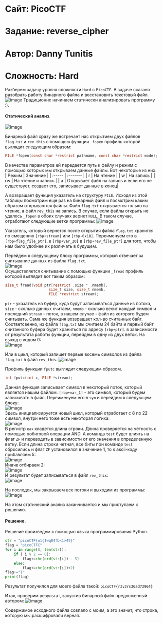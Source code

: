 
# Сайт: PicoCTF
# Задание: reverse_cipher
# Автор: Danny Tunitis 
# Сложность: Hard


Разберем задачу уровня сложности `Hard` с `PicoCTF`. В задаче сказано разобрать работу бинарного файла и восстановить текстовый файл.
![image](https://github.com/user-attachments/assets/567553b0-0a19-4230-8df9-3fb86e7eadf6)
Традиционно начинаем статически анализировать программу :). 

#### Статический анализ.

![image](https://github.com/user-attachments/assets/d8fb592c-1745-41ad-9c45-0cbaa1539ab2)

Бинарный файл сразу же встречает нас открытием двух файлов `flag.txt` и `rev_this` с помощью функции `_fopen` профиль которой выглядит следующим 
образом: 
```c
FILE *fopen(const char *restrict pathname, const char *restrict mode);
```

В качестве параметров ей передается путь к файлу и режим с помощью которых мы открываем данные файлы. Вот некоторые из них: 
| Режим | Значение |
| :----- | :------- |
|   r    | На чтение |
|   w    | На запись | 
|  rw    | На чтение и запись |
|   a    | Открывает файл на запись и если его не существует, создает его, записывает данные в конец|

А возвращает функция указатель на структуру `FILE`.
Исходя из этой таблицы посмотрим еще раз на бинарный файл и посмотрим каким образом открываются файлы. Файл `flag.txt` открывается только на чтение, а файл `rev_this` на запись.
В случае, если файлы открыть не удалось `_fopen` в обоих случаях вернет `NULL`. В таком случае, отработают следующие ветки программы:
![image](https://github.com/user-attachments/assets/a71776bf-f660-456c-b894-1dbc36523cbc)

Указатель, который вернется после открытия файла `flag.txt` хранится по смещению `[rbp+stream]` или `[rbp-0x18]`. Переименуем его в `[rbp+flag_file_ptr]`, а `[rbp+var_20]` в `[rbp+rev_file_ptr]` для того, чтобы нам было удобнее их различать в будущем. 

Перейдем к следующему блоку программы, который отвечает за считывание данных из файла `flag.txt`. <br />
![image](https://github.com/user-attachments/assets/fadc80ad-bbcd-4b83-9ac0-844a6ac82233) <br />
Осуществляется считывание с помощью функции `_fread` профиль которой выглядит вот таким образом:
```c
size_t fread(void ptr[restrict .size * .nmemb],
                    size_t size, size_t nmemb,
                    FILE *restrict stream);
```
`ptr` - указатель на буфер, куда будут записываться данные из потока, `size` - сколько данных считаем, `nmemb` - сколько весит каждый символ и последний `stream` - поток, в нашем случае - файл из которого будем считывать. Сама же функция возвращает кол-во считанных байт. Соответсвенно, из файла `flag.txt` мы считаем 24 байта и первый байт считанного буфера будет храниться по адресу `[rbp+ptr]`.
в зависимости от результата работы функции, перейдем в одну из двух веток. На выход с кодом 0: <br />
![image](https://github.com/user-attachments/assets/9c049ecd-c6c6-4cb1-9481-ae07cf96fecf)

Или в цикл, который запишет первые восемь символов из файла `flag.txt` в файл `rev_this`. 
![image](https://github.com/user-attachments/assets/f66e308b-be0e-47af-a2a6-473c696c5aea)

Профиль функции `fputc` выглядит следующим образом. 
```c
int fputc(int c, FILE *stream);
```
Данная функция записывает символ в некоторый поток, который является нашим файлом. `[rbp+var_1]` - это символ, который будем записывать в файл. Переименуем его в `sym` и перейдем 
к следующем блоку: <br />
![image](https://github.com/user-attachments/assets/9926a0d5-6934-4179-aca2-d851e5189938) <br />
Здесь инициализируется новый цикл, который отработает с 8 по 22 символ, внутри него тоже есть некоторая логика: <br />
![image](https://github.com/user-attachments/assets/42c37cd9-2259-41d9-a7ac-4425fdfb9fb1) <br />
В регистр `eax` кладется длина строки. Длина проверяется на чётность с помощью побитовой операции AND. А команда `test` будет влиять на флаг `ZF` и переводить в зависимости 
от его значения в определенную ветку. Если длина строки четная, все биты при команде `test` сбросились и флаг `ZF` установился в значение 1, то к ascii-коду прибавляем 5: <br />
![image](https://github.com/user-attachments/assets/dd6cf434-c9ed-4418-a66b-074fc7349692) <br />
Иначе отбираем 2: <br />
![image](https://github.com/user-attachments/assets/9d9eca1f-859a-4f4f-acd2-3a99ec187db4) <br />
И результат будет записываться в файл `rev_this`: <br />
![image](https://github.com/user-attachments/assets/4f2bffa5-cc4a-413f-a485-1a82b961c4ed) <br />

На последок, мы закрываем все потоки и выходим из программы: <br >
![image](https://github.com/user-attachments/assets/cea0306b-3a4a-4de8-9bc9-a806203f7e8f) <br />

На этом статический анализ заканчивается и мы приступаем к решению.

#### Решение.

Решение произведем с помощью языка программирования Python.

```py
str = "picoCTF{w1{1wq84fb<1>49}"
flag = "picoCTF{"
for i in range(8, len(str)): 
    if ( i % 2 == 0):
        flag+=chr(ord(str[i]) - 5)
    else: 
        flag+=chr(ord(str[i])+2)
flag+="}"
print(flag)
```
Результат получился для моего файла такой: `picoCTF{r3v3rs36ad73964}`

Итак, проверим результат, запустив бинарный файл предложенный автором: 
![image](https://github.com/user-attachments/assets/4e791f7b-db5b-4b85-b571-2ef413040687)

Содержимое исходного файла совпало с моим, а это значит, что строка, которую мы расшифровали верная.




